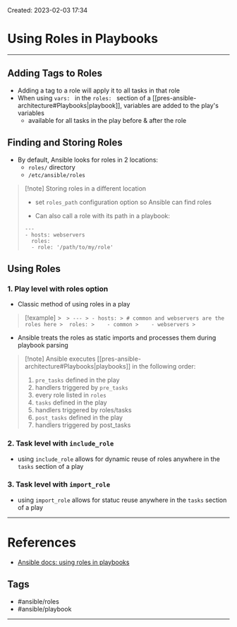 Created: 2023-02-03 17:34
# Using Roles in Playbooks
---
## Adding Tags to Roles
- Adding a tag to a role will apply it to all tasks in that role
- When using `vars: ` in the `roles: ` section of a [[pres-ansible-architecture#Playbooks|playbook]], variables are added to the play's variables
	- available for all tasks in the play before & after the role

## Finding and Storing Roles
- By default, Ansible looks for roles in 2 locations:
	- `roles/` directory
	- `/etc/ansible/roles`
>[!note] Storing roles in a different location
>- set `roles_path` configuration option so Ansible can find roles
>
>- Can also call a role with its path in a playbook:
> ```
> ---
> - hosts: webservers
>   roles: 
> 	- role: '/path/to/my/role'

## Using Roles

### 1. Play level with roles option
- Classic method of using roles in a play
> [!example]
	> ```
	> ---
	> - hosts:
	> # common and webservers are the roles here
	>  roles:
	>    - common
	>    - webservers
	>```
	
- Ansible treats the roles as static imports and processes them during playbook parsing
> [!note] Ansible executes [[pres-ansible-architecture#Playbooks|playbooks]] in the following order:
> 1. `pre_tasks` defined in the play
> 2. handlers triggered by `pre_tasks`
> 3. every role listed in `roles`
> 4. `tasks` defined in the play
> 5. handlers triggered by roles/tasks
> 6. `post_tasks` defined in the play
> 7. handlers triggered by post_tasks


### 2. Task level with `include_role`
- using `include_role` allows for dynamic reuse of roles anywhere in the `tasks` section of a play

### 3. Task level with `import_role`
- using `import_role` allows for statuc reuse anywhere in the `tasks` section of a play


---
# References
- [Ansible docs: using roles in playbooks](https://docs.ansible.com/ansible/latest/playbook_guide/playbooks_reuse_roles.html#using-roles)

## Tags
- #ansible/roles
- #ansible/playbook 
---